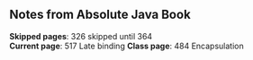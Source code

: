 ## Notes from Absolute Java Book

**Skipped pages**: 326 skipped until 364  
**Current page**: 517 Late binding
**Class page**: 484 Encapsulation  
